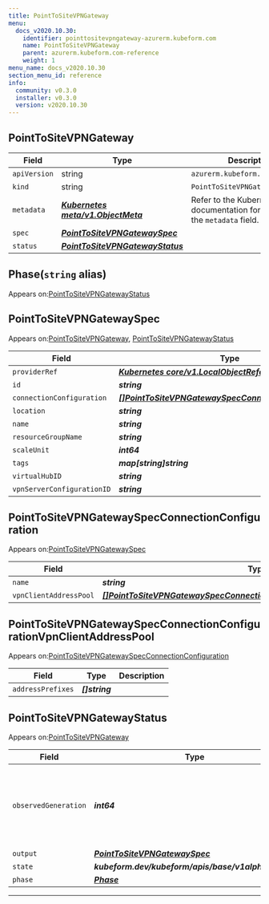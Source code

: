 ```yaml
---
title: PointToSiteVPNGateway
menu:
  docs_v2020.10.30:
    identifier: pointtositevpngateway-azurerm.kubeform.com
    name: PointToSiteVPNGateway
    parent: azurerm.kubeform.com-reference
    weight: 1
menu_name: docs_v2020.10.30
section_menu_id: reference
info:
  community: v0.3.0
  installer: v0.3.0
  version: v2020.10.30
---
```


## PointToSiteVPNGateway
| Field | Type | Description |
| ------ | ----- | ----------- |
| `apiVersion` | string | `azurerm.kubeform.com/v1alpha1` |
|    `kind` | string | `PointToSiteVPNGateway` |
| `metadata` | ***[Kubernetes meta/v1.ObjectMeta](https://v1-18.docs.kubernetes.io/docs/reference/generated/kubernetes-api/v1.18/#objectmeta-v1-meta)***|Refer to the Kubernetes API documentation for the fields of the `metadata` field.|
| `spec` | ***[PointToSiteVPNGatewaySpec](#pointtositevpngatewayspec)***||
| `status` | ***[PointToSiteVPNGatewayStatus](#pointtositevpngatewaystatus)***||
## Phase(`string` alias)

Appears on:[PointToSiteVPNGatewayStatus](#pointtositevpngatewaystatus)

## PointToSiteVPNGatewaySpec

Appears on:[PointToSiteVPNGateway](#pointtositevpngateway), [PointToSiteVPNGatewayStatus](#pointtositevpngatewaystatus)

| Field | Type | Description |
| ------ | ----- | ----------- |
| `providerRef` | ***[Kubernetes core/v1.LocalObjectReference](https://v1-18.docs.kubernetes.io/docs/reference/generated/kubernetes-api/v1.18/#localobjectreference-v1-core)***||
| `id` | ***string***||
| `connectionConfiguration` | ***[[]PointToSiteVPNGatewaySpecConnectionConfiguration](#pointtositevpngatewayspecconnectionconfiguration)***||
| `location` | ***string***||
| `name` | ***string***||
| `resourceGroupName` | ***string***||
| `scaleUnit` | ***int64***||
| `tags` | ***map[string]string***| ***(Optional)*** |
| `virtualHubID` | ***string***||
| `vpnServerConfigurationID` | ***string***||
## PointToSiteVPNGatewaySpecConnectionConfiguration

Appears on:[PointToSiteVPNGatewaySpec](#pointtositevpngatewayspec)

| Field | Type | Description |
| ------ | ----- | ----------- |
| `name` | ***string***||
| `vpnClientAddressPool` | ***[[]PointToSiteVPNGatewaySpecConnectionConfigurationVpnClientAddressPool](#pointtositevpngatewayspecconnectionconfigurationvpnclientaddresspool)***||
## PointToSiteVPNGatewaySpecConnectionConfigurationVpnClientAddressPool

Appears on:[PointToSiteVPNGatewaySpecConnectionConfiguration](#pointtositevpngatewayspecconnectionconfiguration)

| Field | Type | Description |
| ------ | ----- | ----------- |
| `addressPrefixes` | ***[]string***||
## PointToSiteVPNGatewayStatus

Appears on:[PointToSiteVPNGateway](#pointtositevpngateway)

| Field | Type | Description |
| ------ | ----- | ----------- |
| `observedGeneration` | ***int64***| ***(Optional)*** Resource generation, which is updated on mutation by the API Server.|
| `output` | ***[PointToSiteVPNGatewaySpec](#pointtositevpngatewayspec)***| ***(Optional)*** |
| `state` | ***kubeform.dev/kubeform/apis/base/v1alpha1.State***| ***(Optional)*** |
| `phase` | ***[Phase](#phase)***| ***(Optional)*** |
---
